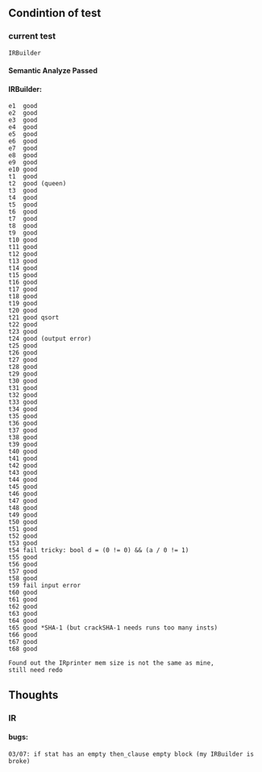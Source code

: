 ## Condintion of test
### current test
    IRBuilder
        
#### Semantic Analyze Passed
#### IRBuilder:
    e1  good
    e2  good
    e3  good
    e4  good
    e5  good
    e6  good 
    e7  good
    e8  good 
    e9  good
    e10 good
    t1  good
    t2  good (queen)
    t3  good 
    t4  good
    t5  good
    t6  good
    t7  good
    t8  good
    t9  good
    t10 good
    t11 good 
    t12 good
    t13 good 
    t14 good
    t15 good
    t16 good
    t17 good
    t18 good
    t19 good
    t20 good
    t21 good qsort
    t22 good
    t23 good
    t24 good (output error)
    t25 good
    t26 good
    t27 good
    t28 good
    t29 good
    t30 good
    t31 good
    t32 good
    t33 good
    t34 good
    t35 good
    t36 good
    t37 good
    t38 good
    t39 good
    t40 good
    t41 good
    t42 good
    t43 good
    t44 good
    t45 good
    t46 good
    t47 good
    t48 good
    t49 good
    t50 good
    t51 good
    t52 good
    t53 good
    t54 fail tricky: bool d = (0 != 0) && (a / 0 != 1)
    t55 good
    t56 good
    t57 good
    t58 good
    t59 fail input error
    t60 good
    t61 good
    t62 good
    t63 good
    t64 good 
    t65 good *SHA-1 (but crackSHA-1 needs runs too many insts)
    t66 good
    t67 good
    t68 good
    
    Found out the IRprinter mem size is not the same as mine,
    still need redo
    
## Thoughts
### IR

#### bugs:
    03/07: if stat has an empty then_clause empty block (my IRBuilder is broke)